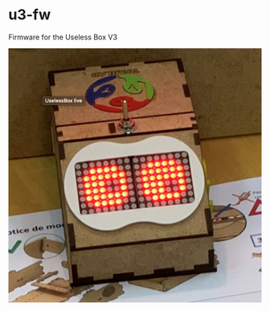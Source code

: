 # u3-fw

Firmware for the Useless Box V3

![pcb](https://raw.githubusercontent.com/y-fablab/u3-fw/master/images/useless-box-v3.png)
